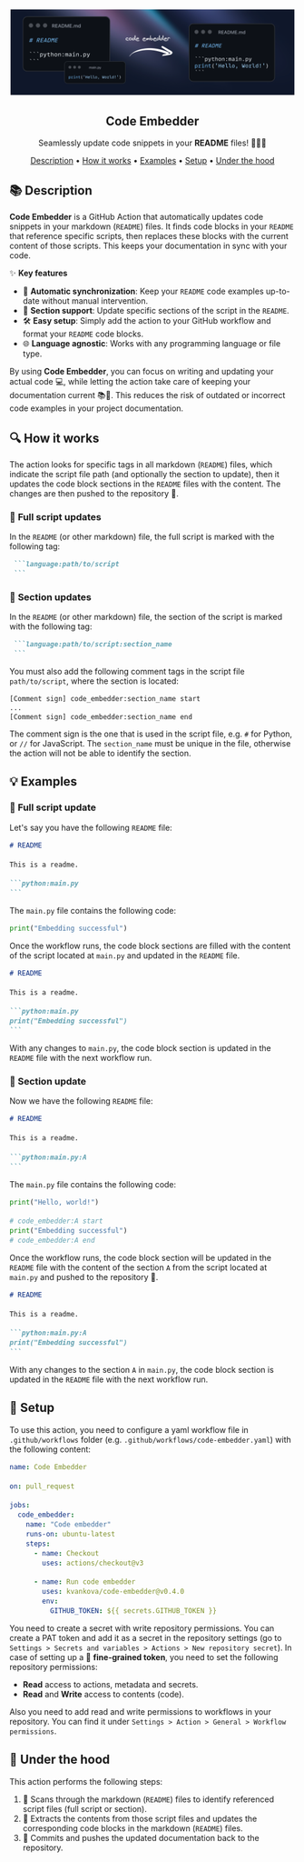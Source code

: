 <div align="center">

<img src="assets/front.png" alt="Image" />

## **Code Embedder**
Seamlessly update code snippets in your **README** files! 🔄📝🚀

[Description](#-description) • [How it works](#-how-it-works) • [Examples](#-examples) • [Setup](#-setup) • [Under the hood](#-under-the-hood)
</div>


## 📚 Description

**Code Embedder** is a GitHub Action that automatically updates code snippets in your markdown (`README`) files. It finds code blocks in your `README` that reference specific scripts, then replaces these blocks with the current content of those scripts. This keeps your documentation in sync with your code.

✨ **Key features**
- 🔄 **Automatic synchronization**: Keep your `README` code examples up-to-date without manual intervention.
- 📝 **Section support**: Update specific sections of the script in the `README`.
- 🛠️ **Easy setup**: Simply add the action to your GitHub workflow and format your `README` code blocks.
- 🌐 **Language agnostic**: Works with any programming language or file type.

By using **Code Embedder**, you can focus on writing and updating your actual code 💻, while letting the action take care of keeping your documentation current 📚🔄. This reduces the risk of outdated or incorrect code examples in your project documentation.

## 🔍 How it works

The action looks for specific tags in all markdown (`README`) files, which indicate the script file path (and optionally the section to update), then it updates the code block sections in the `README` files with the content. The changes are then pushed to the repository 🚀.

### 📄 **Full script** updates
In the `README` (or other markdown) file, the full script is marked with the following tag:
````md
 ```language:path/to/script
 ```
````
### 📂 **Section** updates
In the `README` (or other markdown) file, the section of the script is marked with the following tag:
````md
 ```language:path/to/script:section_name
 ```
````
You must also add the following comment tags in the script file `path/to/script`, where the section is located:
```
[Comment sign] code_embedder:section_name start
...
[Comment sign] code_embedder:section_name end
```
The comment sign is the one that is used in the script file, e.g. `#` for Python, or `//` for JavaScript. The `section_name` must be unique in the file, otherwise the action will not be able to identify the section.



## 💡 Examples

### 📄 Full script update

Let's say you have the following `README` file:
````md
# README

This is a readme.

```python:main.py
```
````
The `main.py` file contains the following code:
```python
print("Embedding successful")
```

Once the workflow runs, the code block sections are filled with the content of the script located at `main.py` and updated in the `README` file.

````md
# README

This is a readme.

```python:main.py
print("Embedding successful")
```
````
With any changes to `main.py`, the code block section is updated in the `README` file with the next workflow run.

### 📂 Section update

Now we have the following `README` file:
````md
# README

This is a readme.

```python:main.py:A
```
````
The `main.py` file contains the following code:
```python
print("Hello, world!")

# code_embedder:A start
print("Embedding successful")
# code_embedder:A end
```

Once the workflow runs, the code block section will be updated in the `README` file with the content of the section `A` from the script located at `main.py` and pushed to the repository 🚀.

````md
# README

This is a readme.

```python:main.py:A
print("Embedding successful")
```
````

With any changes to the section `A` in `main.py`, the code block section is updated in the `README` file with the next workflow run.

## 🔧 Setup
To use this action, you need to configure a yaml workflow file in `.github/workflows` folder (e.g. `.github/workflows/code-embedder.yaml`) with the following content:

```yaml
name: Code Embedder

on: pull_request

jobs:
  code_embedder:
    name: "Code embedder"
    runs-on: ubuntu-latest
    steps:
      - name: Checkout
        uses: actions/checkout@v3

      - name: Run code embedder
        uses: kvankova/code-embedder@v0.4.0
        env:
          GITHUB_TOKEN: ${{ secrets.GITHUB_TOKEN }}

```
You need to create a secret with write repository permissions. You can create a PAT token and add it as a secret in the repository settings (go to `Settings > Secrets and variables > Actions > New repository secret`). In case of setting up a 🔑 **fine-grained token**, you need to set the following repository permissions:
- **Read** access to actions, metadata and secrets.
- **Read** and **Write** access to contents (code).

Also you need to add read and write permissions to workflows in your repository. You can find it under `Settings > Action > General > Workflow permissions`.

## 🔬 Under the hood
This action performs the following steps:
1. 🔎 Scans through the markdown (`README`) files to identify referenced script files (full script or section).
1. 📝 Extracts the contents from those script files and updates the corresponding code blocks in the markdown (`README`) files.
1. 🚀 Commits and pushes the updated documentation back to the repository.

